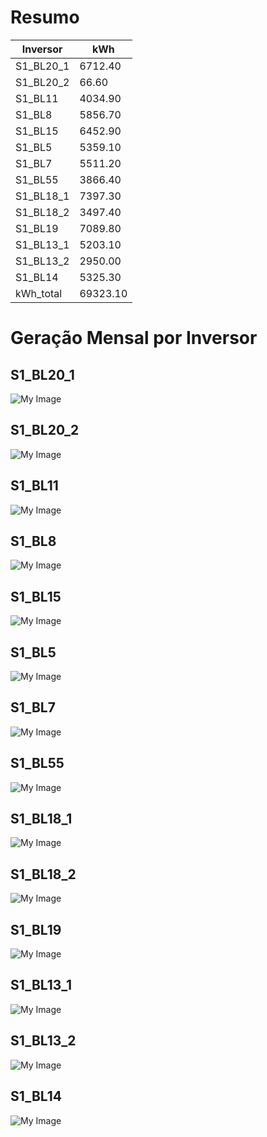 # Resumo
| Inversor | kWh    |
| -------- | ------ |
| S1_BL20_1       | 6712.40 |
| S1_BL20_2       | 66.60 |
| S1_BL11       | 4034.90 |
| S1_BL8       | 5856.70 |
| S1_BL15       | 6452.90 |
| S1_BL5       | 5359.10 |
| S1_BL7       | 5511.20 |
| S1_BL55       | 3866.40 |
| S1_BL18_1       | 7397.30 |
| S1_BL18_2       | 3497.40 |
| S1_BL19       | 7089.80 |
| S1_BL13_1       | 5203.10 |
| S1_BL13_2       | 2950.00 |
| S1_BL14       | 5325.30 |
| kWh_total       | 69323.10 |
# Geração Mensal por Inversor
## S1_BL20_1
![My Image](plots/S1_BL20_1.png)
## S1_BL20_2
![My Image](plots/S1_BL20_2.png)
## S1_BL11
![My Image](plots/S1_BL11.png)
## S1_BL8
![My Image](plots/S1_BL8.png)
## S1_BL15
![My Image](plots/S1_BL15.png)
## S1_BL5
![My Image](plots/S1_BL5.png)
## S1_BL7
![My Image](plots/S1_BL7.png)
## S1_BL55
![My Image](plots/S1_BL55.png)
## S1_BL18_1
![My Image](plots/S1_BL18_1.png)
## S1_BL18_2
![My Image](plots/S1_BL18_2.png)
## S1_BL19
![My Image](plots/S1_BL19.png)
## S1_BL13_1
![My Image](plots/S1_BL13_1.png)
## S1_BL13_2
![My Image](plots/S1_BL13_2.png)
## S1_BL14
![My Image](plots/S1_BL14.png)

